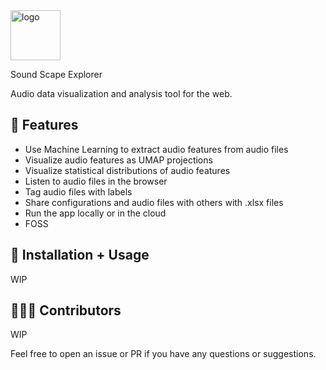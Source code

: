 <img alt="logo" width="80px" src="https://i.imgur.com/ZFnumtY.png">

Sound Scape Explorer

Audio data visualization and analysis tool for the web.

## 🔨 Features

- Use Machine Learning to extract audio features from audio files
- Visualize audio features as UMAP projections
- Visualize statistical distributions of audio features
- Listen to audio files in the browser
- Tag audio files with labels
- Share configurations and audio files with others with .xlsx files
- Run the app locally or in the cloud
- FOSS

## 📖 Installation + Usage

WIP

## 🧑‍🤝‍🧑 Contributors

WIP

Feel free to open an issue or PR if you have any questions or suggestions.
